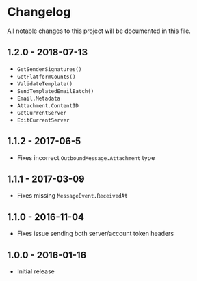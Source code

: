 # Changelog

All notable changes to this project will be documented in this file.

## 1.2.0 - 2018-07-13

* `GetSenderSignatures()`
* `GetPlatformCounts()`
* `ValidateTemplate()`
* `SendTemplatedEmailBatch()`
* `Email.Metadata`
* `Attachment.ContentID`
* `GetCurrentServer`
* `EditCurrentServer`

## 1.1.2 - 2017-06-5

* Fixes incorrect `OutboundMessage.Attachment` type

## 1.1.1 - 2017-03-09

* Fixes missing `MessageEvent.ReceivedAt`

## 1.1.0 - 2016-11-04

* Fixes issue sending both server/account token headers

## 1.0.0 - 2016-01-16

* Initial release
